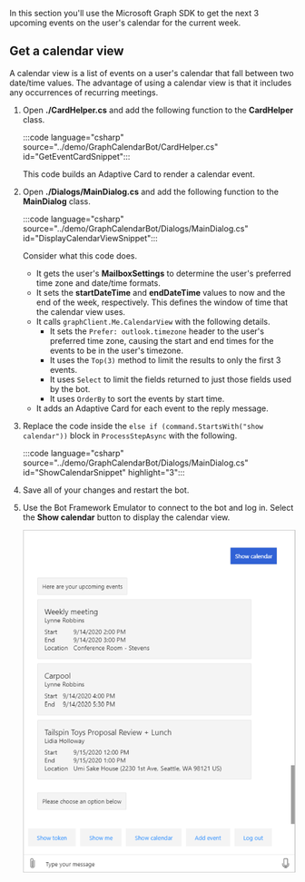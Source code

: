 <!-- markdownlint-disable MD002 MD041 -->

In this section you'll use the Microsoft Graph SDK to get the next 3 upcoming events on the user's calendar for the current week.

## Get a calendar view

A calendar view is a list of events on a user's calendar that fall between two date/time values. The advantage of using a calendar view is that it includes any occurrences of recurring meetings.

1. Open **./CardHelper.cs** and add the following function to the **CardHelper** class.

    :::code language="csharp" source="../demo/GraphCalendarBot/CardHelper.cs" id="GetEventCardSnippet":::

    This code builds an Adaptive Card to render a calendar event.

1. Open **./Dialogs/MainDialog.cs** and add the following function to the **MainDialog** class.

    :::code language="csharp" source="../demo/GraphCalendarBot/Dialogs/MainDialog.cs" id="DisplayCalendarViewSnippet":::

    Consider what this code does.

    - It gets the user's **MailboxSettings** to determine the user's preferred time zone and date/time formats.
    - It sets the **startDateTime** and **endDateTime** values to now and the end of the week, respectively. This defines the window of time that the calendar view uses.
    - It calls `graphClient.Me.CalendarView` with the following details.
        - It sets the `Prefer: outlook.timezone` header to the user's preferred time zone, causing the start and end times for the events to be in the user's timezone.
        - It uses the `Top(3)` method to limit the results to only the first 3 events.
        - It uses `Select` to limit the fields returned to just those fields used by the bot.
        - It uses `OrderBy` to sort the events by start time.
    - It adds an Adaptive Card for each event to the reply message.

1. Replace the code inside the `else if (command.StartsWith("show calendar"))` block in `ProcessStepAsync` with the following.

    :::code language="csharp" source="../demo/GraphCalendarBot/Dialogs/MainDialog.cs" id="ShowCalendarSnippet" highlight="3":::

1. Save all of your changes and restart the bot.

1. Use the Bot Framework Emulator to connect to the bot and log in. Select the **Show calendar** button to display the calendar view.

    ![A screenshot of the Adaptive Card showing the next three events](images/calendar-view.png)
